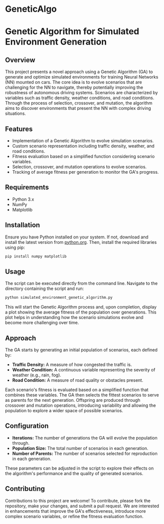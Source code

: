 # GeneticAlgo

# Genetic Algorithm for Simulated Environment Generation

## Overview

This project presents a novel approach using a Genetic Algorithm (GA) to generate and optimize simulated environments for training Neural Networks (NN) mounted on cars. The core idea is to evolve scenarios that are challenging for the NN to navigate, thereby potentially improving the robustness of autonomous driving systems. Scenarios are characterized by variables such as traffic density, weather conditions, and road conditions. Through the process of selection, crossover, and mutation, the algorithm aims to discover environments that present the NN with complex driving situations.

## Features

- Implementation of a Genetic Algorithm to evolve simulation scenarios.
- Custom scenario representation including traffic density, weather, and road conditions.
- Fitness evaluation based on a simplified function considering scenario variables.
- Selection, crossover, and mutation operations to evolve scenarios.
- Tracking of average fitness per generation to monitor the GA's progress.

## Requirements

- Python 3.x
- NumPy
- Matplotlib

## Installation

Ensure you have Python installed on your system. If not, download and install the latest version from [python.org](https://www.python.org/). Then, install the required libraries using pip:

```bash
pip install numpy matplotlib
```

## Usage

The script can be executed directly from the command line. Navigate to the directory containing the script and run:

```bash
python simulated_environment_genetic_algorithm.py
```

This will start the Genetic Algorithm process and, upon completion, display a plot showing the average fitness of the population over generations. This plot helps in understanding how the scenario simulations evolve and become more challenging over time.

## Approach

The GA starts by generating an initial population of scenarios, each defined by:
- **Traffic Density:** A measure of how congested the traffic is.
- **Weather Condition:** A continuous variable representing the severity of weather (e.g., rain, fog).
- **Road Condition:** A measure of road quality or obstacles present.

Each scenario's fitness is evaluated based on a simplified function that combines these variables. The GA then selects the fittest scenarios to serve as parents for the next generation. Offspring are produced through crossover and mutation operations, introducing variability and allowing the population to explore a wider space of possible scenarios.

## Configuration

- **Iterations:** The number of generations the GA will evolve the population through.
- **Population Size:** The total number of scenarios in each generation.
- **Number of Parents:** The number of scenarios selected for reproduction in each generation.

These parameters can be adjusted in the script to explore their effects on the algorithm's performance and the quality of generated scenarios.

## Contributing

Contributions to this project are welcome! To contribute, please fork the repository, make your changes, and submit a pull request. We are interested in enhancements that improve the GA's effectiveness, introduce more complex scenario variables, or refine the fitness evaluation function.
